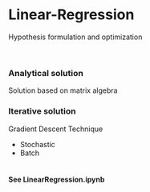 # Linear-Regression
Hypothesis formulation and optimization 

<br /> 

### Analytical solution <br />
Solution based on matrix algebra

### Iterative solution <br />
Gradient Descent Technique <br />
 - Stochastic
 - Batch  <br />  <br />

#### See LinearRegression.ipynb
